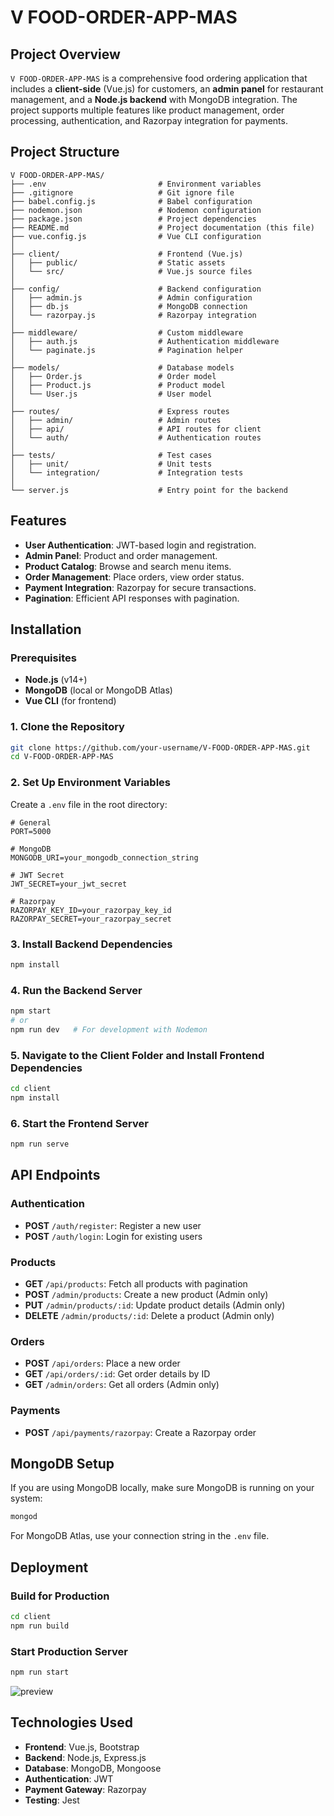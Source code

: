 

# V FOOD-ORDER-APP-MAS

## Project Overview

`V FOOD-ORDER-APP-MAS` is a comprehensive food ordering application that includes a **client-side** (Vue.js) for customers, an **admin panel** for restaurant management, and a **Node.js backend** with MongoDB integration. The project supports multiple features like product management, order processing, authentication, and Razorpay integration for payments.

## Project Structure

```
V FOOD-ORDER-APP-MAS/
├── .env                         # Environment variables
├── .gitignore                   # Git ignore file
├── babel.config.js              # Babel configuration
├── nodemon.json                 # Nodemon configuration
├── package.json                 # Project dependencies
├── README.md                    # Project documentation (this file)
├── vue.config.js                # Vue CLI configuration
│
├── client/                      # Frontend (Vue.js)
│   ├── public/                  # Static assets
│   └── src/                     # Vue.js source files
│
├── config/                      # Backend configuration
│   ├── admin.js                 # Admin configuration
│   ├── db.js                    # MongoDB connection
│   └── razorpay.js              # Razorpay integration
│
├── middleware/                  # Custom middleware
│   ├── auth.js                  # Authentication middleware
│   └── paginate.js              # Pagination helper
│
├── models/                      # Database models
│   ├── Order.js                 # Order model
│   ├── Product.js               # Product model
│   └── User.js                  # User model
│
├── routes/                      # Express routes
│   ├── admin/                   # Admin routes
│   ├── api/                     # API routes for client
│   └── auth/                    # Authentication routes
│
├── tests/                       # Test cases
│   ├── unit/                    # Unit tests
│   └── integration/             # Integration tests
│
└── server.js                    # Entry point for the backend
```

## Features

- **User Authentication**: JWT-based login and registration.
- **Admin Panel**: Product and order management.
- **Product Catalog**: Browse and search menu items.
- **Order Management**: Place orders, view order status.
- **Payment Integration**: Razorpay for secure transactions.
- **Pagination**: Efficient API responses with pagination.

## Installation

### Prerequisites

- **Node.js** (v14+)
- **MongoDB** (local or MongoDB Atlas)
- **Vue CLI** (for frontend)

### 1. Clone the Repository

```bash
git clone https://github.com/your-username/V-FOOD-ORDER-APP-MAS.git
cd V-FOOD-ORDER-APP-MAS
```

### 2. Set Up Environment Variables

Create a `.env` file in the root directory:

```
# General
PORT=5000

# MongoDB
MONGODB_URI=your_mongodb_connection_string

# JWT Secret
JWT_SECRET=your_jwt_secret

# Razorpay
RAZORPAY_KEY_ID=your_razorpay_key_id
RAZORPAY_SECRET=your_razorpay_secret
```

### 3. Install Backend Dependencies

```bash
npm install
```

### 4. Run the Backend Server

```bash
npm start
# or
npm run dev   # For development with Nodemon
```

### 5. Navigate to the Client Folder and Install Frontend Dependencies

```bash
cd client
npm install
```

### 6. Start the Frontend Server

```bash
npm run serve
```

## API Endpoints

### Authentication

- **POST** `/auth/register`: Register a new user
- **POST** `/auth/login`: Login for existing users

### Products

- **GET** `/api/products`: Fetch all products with pagination
- **POST** `/admin/products`: Create a new product (Admin only)
- **PUT** `/admin/products/:id`: Update product details (Admin only)
- **DELETE** `/admin/products/:id`: Delete a product (Admin only)

### Orders

- **POST** `/api/orders`: Place a new order
- **GET** `/api/orders/:id`: Get order details by ID
- **GET** `/admin/orders`: Get all orders (Admin only)

### Payments

- **POST** `/api/payments/razorpay`: Create a Razorpay order

## MongoDB Setup

If you are using MongoDB locally, make sure MongoDB is running on your system:

```bash
mongod
```

For MongoDB Atlas, use your connection string in the `.env` file.



## Deployment

### Build for Production

```bash
cd client
npm run build
```

### Start Production Server

```bash
npm run start
```

![preview](https://github.com/user-attachments/assets/216cf036-9985-4f46-ad00-cebda4afd586)

## Technologies Used

- **Frontend**: Vue.js, Bootstrap
- **Backend**: Node.js, Express.js
- **Database**: MongoDB, Mongoose
- **Authentication**: JWT
- **Payment Gateway**: Razorpay
- **Testing**: Jest



